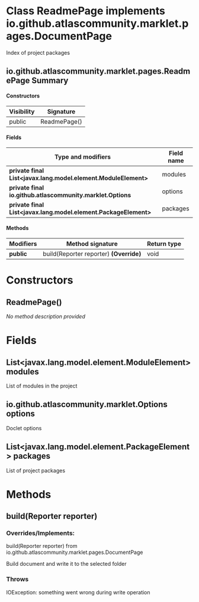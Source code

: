 Class ReadmePage implements io.github.atlascommunity.marklet.pages.DocumentPage
===============================================================================
Index of project packages

io.github.atlascommunity.marklet.pages.ReadmePage Summary
-------
#### Constructors
| Visibility | Signature    |
| ---------- | ------------ |
| public     | ReadmePage() |
#### Fields
| Type and modifiers                                              | Field name |
| --------------------------------------------------------------- | ---------- |
| **private final List<javax.lang.model.element.ModuleElement>**  | modules    |
| **private final io.github.atlascommunity.marklet.Options**      | options    |
| **private final List<javax.lang.model.element.PackageElement>** | packages   |
#### Methods
| Modifiers  | Method signature                        | Return type |
| ---------- | --------------------------------------- | ----------- |
| **public** | build(Reporter reporter) **(Override)** | void        |

Constructors
============
ReadmePage()
------------
*No method description provided*


Fields
======
List<javax.lang.model.element.ModuleElement> modules
--------------------------------------------------------------
List of modules in the project


io.github.atlascommunity.marklet.Options options
------------------------------------------------
Doclet options


List<javax.lang.model.element.PackageElement> packages
----------------------------------------------------------------
List of project packages


Methods
=======
build(Reporter reporter)
------------------------
### Overrides/Implements:
build(Reporter reporter) from io.github.atlascommunity.marklet.pages.DocumentPage

Build document and write it to the selected folder

### Throws

IOException: something went wrong during write operation


